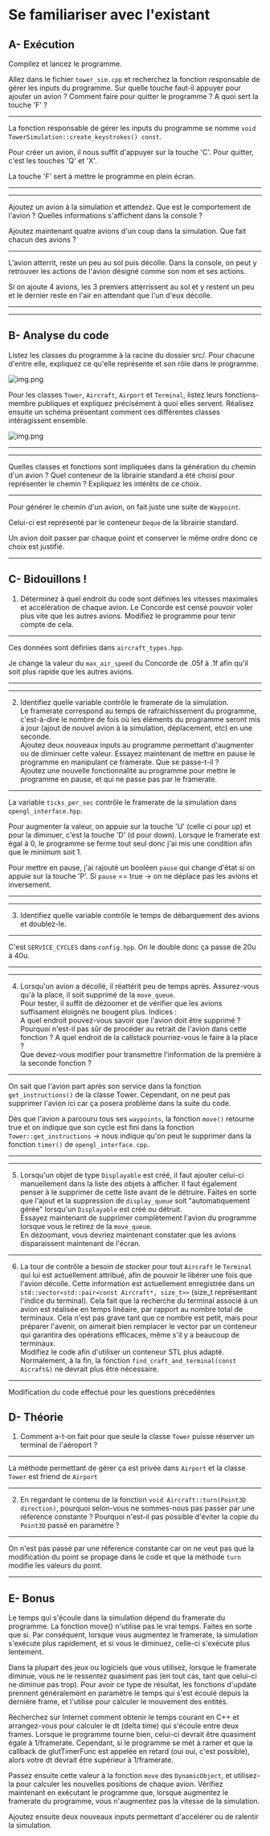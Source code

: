 # Se familiariser avec l'existant

## A- Exécution

Compilez et lancez le programme.

Allez dans le fichier `tower_sim.cpp` et recherchez la fonction responsable de gérer les inputs du programme.
Sur quelle touche faut-il appuyer pour ajouter un avion ?
Comment faire pour quitter le programme ?
A quoi sert la touche 'F' ?

___
La fonction responsable de gérer les inputs du programme se nomme `void TowerSimulation::create_keystrokes() const`.

Pour créer un avion, il nous suffit d'appuyer sur la touche 'C'. Pour quitter, c'est les touches 'Q' et 'X'.

La touche 'F' sert à mettre le programme en plein écran.
___
___
Ajoutez un avion à la simulation et attendez.
Que est le comportement de l'avion ?
Quelles informations s'affichent dans la console ?

Ajoutez maintenant quatre avions d'un coup dans la simulation.
Que fait chacun des avions ?
___
L'avion atterrit, reste un peu au sol puis décolle.
Dans la console, on peut y retrouver les actions de l'avion désigné comme son nom et ses actions.

Si on ajoute 4 avions, les 3 premiers atterrissent au sol et y restent un peu et le dernier reste en l'air en attendant que l'un d'eux décolle.
___
___
## B- Analyse du code

Listez les classes du programme à la racine du dossier src/.
Pour chacune d'entre elle, expliquez ce qu'elle représente et son rôle dans le programme.

![img.png](../media/class.png)


Pour les classes `Tower`, `Aircraft`, `Airport` et `Terminal`, listez leurs fonctions-membre publiques et expliquez précisément à quoi elles servent.
Réalisez ensuite un schéma présentant comment ces différentes classes intéragissent ensemble.


![img.png](../media/class-details.png)

___
___
Quelles classes et fonctions sont impliquées dans la génération du chemin d'un avion ?
Quel conteneur de la librairie standard a été choisi pour représenter le chemin ?
Expliquez les intérêts de ce choix.
___
Pour générer le chemin d'un avion, on fait juste une suite de `Waypoint`.

Celui-ci est représenté par le conteneur `Deque` de la librairie standard.

Un avion doit passer par chaque point et conserver le même ordre donc ce choix est justifié.
___
## C- Bidouillons !

1) Déterminez à quel endroit du code sont définies les vitesses maximales et accélération de chaque avion.
Le Concorde est censé pouvoir voler plus vite que les autres avions.
Modifiez le programme pour tenir compte de cela.

___
Ces données sont définies dans `aircraft_types.hpp`.

Je change la valeur du `max_air_speed` du Concorde de .05f à .1f afin qu'il soit plus rapide que les autres avions.
___
___
2) Identifiez quelle variable contrôle le framerate de la simulation.\
Le framerate correspond au temps de rafraichissement du programme, c'est-à-dire le nombre de fois où les éléments du programme seront mis à jour (ajout de nouvel avion à la simulation, déplacement, etc) en une seconde.\
Ajoutez deux nouveaux inputs au programme permettant d'augmenter ou de diminuer cette valeur.
Essayez maintenant de mettre en pause le programme en manipulant ce framerate. Que se passe-t-il ?\
Ajoutez une nouvelle fonctionnalité au programme pour mettre le programme en pause, et qui ne passe pas par le framerate.

___
La variable `ticks_per_sec` contrôle le framerate de la simulation dans `opengl_interface.hpp`.

Pour augmenter la valeur, on appuie sur la touche 'U' (celle ci pour up) et pour la diminuer, c'est la touche 'D' (d pour down).
Lorsque le framerate est égal à 0, le programme se ferme tout seul donc j'ai mis une condition afin que le minimum soit 1.

Pour mettre en pause, j'ai rajouté un booléen `pause` qui change d'état si on appuie sur la touche 'P'. 
Si `pause` == true -> on ne déplace pas les avions et inversement.

___
___
3) Identifiez quelle variable contrôle le temps de débarquement des avions et doublez-le.
___
C'est `SERVICE_CYCLES` dans `config.hpp`. On le double donc ça passe de 20u à 40u.
___
___
4) Lorsqu'un avion a décollé, il réattérit peu de temps après.
Assurez-vous qu'à la place, il soit supprimé de la `move_queue`.\
Pour tester, il suffit de dézoomer et de vérifier que les avions suffisament éloignés ne bougent plus.
Indices :\
A quel endroit pouvez-vous savoir que l'avion doit être supprimé ?\
Pourquoi n'est-il pas sûr de procéder au retrait de l'avion dans cette fonction ?
A quel endroit de la callstack pourriez-vous le faire à la place ?\
Que devez-vous modifier pour transmettre l'information de la première à la seconde fonction ?
___
On sait que l'avion part après son service dans la fonction `get_instructions()` de la classe Tower. Cependant, on ne peut pas supprimer l'avion ici car ça posera problème dans la suite du code.

Dès que l'avion a parcouru tous ses `waypoints`, la fonction `move()` retourne true et on indique que son cycle est fini dans la fonction `Tower::get_instructions` -> nous indique qu'on peut le supprimer dans la fonction `timer()` de `opengl_interface.cpp`.

___
___
5) Lorsqu'un objet de type `Displayable` est créé, il faut ajouter celui-ci manuellement dans la liste des objets à afficher.
Il faut également penser à le supprimer de cette liste avant de le détruire.
Faites en sorte que l'ajout et la suppression de `display_queue` soit "automatiquement gérée" lorsqu'un `Displayable` est créé ou détruit.\
Essayez maintenant de supprimer complètement l'avion du programme lorsque vous le retirez de la `move_queue`.\
En dézoomant, vous devriez maintenant constater que les avions disparaissent maintenant de l'écran.
___
6) La tour de contrôle a besoin de stocker pour tout `Aircraft` le `Terminal` qui lui est actuellement attribué, afin de pouvoir le libérer une fois que l'avion décolle.
Cette information est actuellement enregistrée dans un `std::vector<std::pair<const Aircraft*, size_t>>` (size_t représentant l'indice du terminal).
Cela fait que la recherche du terminal associé à un avion est réalisée en temps linéaire, par rapport au nombre total de terminaux.
Cela n'est pas grave tant que ce nombre est petit, mais pour préparer l'avenir, on aimerait bien remplacer le vector par un conteneur qui garantira des opérations efficaces, même s'il y a beaucoup de terminaux.\
Modifiez le code afin d'utiliser un conteneur STL plus adapté. Normalement, à la fin, la fonction `find_craft_and_terminal(const Aicraft&)` ne devrait plus être nécessaire.
___
Modification du code effectué pour les questions précedéntes
## D- Théorie

1) Comment a-t-on fait pour que seule la classe `Tower` puisse réserver un terminal de l'aéroport ?
___
La méthode permettant de gérer ça est privée dans `Airport` et la classe `Tower` est friend de `Airport` 
___
2) En regardant le contenu de la fonction `void Aircraft::turn(Point3D direction)`, pourquoi selon-vous ne sommes-nous pas passer par une réference constante ?
Pourquoi n'est-il pas possible d'éviter la copie du `Point3D` passé en paramètre ?
___
On n'est pas passé par une réference constante car on ne veut pas que la modification du point se propage dans le code et que la méthode `turn` modifie les valeurs du point.
___
## E- Bonus

Le temps qui s'écoule dans la simulation dépend du framerate du programme.
La fonction move() n'utilise pas le vrai temps. Faites en sorte que si.
Par conséquent, lorsque vous augmentez le framerate, la simulation s'exécute plus rapidement, et si vous le diminuez, celle-ci s'exécute plus lentement.

Dans la plupart des jeux ou logiciels que vous utilisez, lorsque le framerate diminue, vous ne le ressentez quasiment pas (en tout cas, tant que celui-ci ne diminue pas trop).
Pour avoir ce type de résultat, les fonctions d'update prennent généralement en paramètre le temps qui s'est écoulé depuis la dernière frame, et l'utilise pour calculer le mouvement des entités.

Recherchez sur Internet comment obtenir le temps courant en C++ et arrangez-vous pour calculer le dt (delta time) qui s'écoule entre deux frames.
Lorsque le programme tourne bien, celui-ci devrait être quasiment égale à 1/framerate.
Cependant, si le programme se met à ramer et que la callback de glutTimerFunc est appelée en retard (oui oui, c'est possible), alors votre dt devrait être supérieur à 1/framerate.

Passez ensuite cette valeur à la fonction `move` des `DynamicObject`, et utilisez-la pour calculer les nouvelles positions de chaque avion.
Vérifiez maintenant en exécutant le programme que, lorsque augmentez le framerate du programme, vous n'augmentez pas la vitesse de la simulation.

Ajoutez ensuite deux nouveaux inputs permettant d'accélérer ou de ralentir la simulation.
